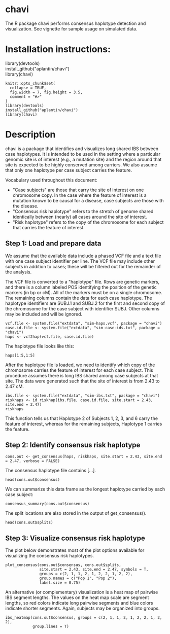 # chavi

The R package chavi performs consensus haplotype detection and visualization. See vignette for sample usage on simulated data. 

# Installation instructions: 

  library(devtools)  <br/>
  install_github("aplantin/chavi")  <br/>
  library(chavi)  <br/>


```{r setup, include = FALSE}
knitr::opts_chunk$set(
  collapse = TRUE,
  fig.width = 7, fig.height = 3.5, 
  comment = "#>"
)
library(devtools)
install_github("aplantin/chavi")
library(chavi)
```

# Description 

chavi is a package that identifies and visualizes long shared IBS between case haplotypes. It is intended to be used in the setting where a particular genomic site is of interest (e.g., a mutation site) and the region around that site is expected to be highly conserved among carriers. We also assume that only one haplotype per case subject carries the feature. 

Vocabulary used throughout this document: 

- "Case subjects" are those that carry the site of interest on one chromosome copy. In the case where the feature of interest is a mutation known to be causal for a disease, case subjects are those with the disease. 
- "Consensus risk haplotype" refers to the stretch of genome shared identically between (nearly) all cases around the site of interest. 
- "Risk haplotype" refers to the copy of the chromosome for each subject that carries the feature of interest. 

## Step 1: Load and prepare data 

We assume that the available data include a phased VCF file and a text file with one case subject identifier per line. The VCF file may include other subjects in addition to cases; these will be filtered out for the remainder of the analysis. 

The VCF file is converted to a "haplotype" file. Rows are genetic markers, and there is a column labeled POS identifying the position of the genetic markers (in bp or cM). All of the markers must be on a single chromosome. The remaining columns contain the data for each case haplotype. The haplotype identifiers are SUBJ.1 and SUBJ.2 for the first and second copy of the chromosome for the case subject with identifier SUBJ. Other columns may be included and will be ignored.  


```{r load-data}
vcf.file <- system.file("extdata", "sim-haps.vcf", package = "chavi")
case.id.file <- system.file("extdata", "sim-case-ids.txt", package = "chavi")
haps <- vcf2hap(vcf.file, case.id.file)
```

The haplotype file looks like this: 
```{r view-haps}
haps[1:5,1:5]
```


After the haplotype file is loaded, we need to identify which copy of the chromosome carries the feature of interest for each case subject. This procedure assumes there is long IBS shared among case subjects at that site. The data were generated such that the site of interest is from 2.43 to 2.47 cM. 

```{r find-risk} 
ibs.file <- system.file("extdata", "sim-ibs.txt", package = "chavi")
riskhaps <- id_riskhap(ibs.file, case.id.file, site.start = 2.43, site.end = 2.47)
riskhaps
```

This function tells us that Haplotype 2 of Subjects 1, 2, 3, and 6 carry the feature of interest, whereas for the remaining subjects, Haplotype 1 carries the feature. 


## Step 2: Identify consensus risk haplotype


```{r consensus}
cons.out <- get_consensus(haps, riskhaps, site.start = 2.43, site.end = 2.47, verbose = FALSE)
``` 


The consensus haplotype file contains [...]. 
```{r consensus-1}
head(cons.out$consensus)
```

We can summarize this data frame as the longest haplotype carried by each case subject: 
```{r consensus-summ}
consensus_summary(cons.out$consensus)
``` 

The split locations are also stored in the output of get_consensus(). 
```{r consensus-2}
head(cons.out$splits)
```


## Step 3: Visualize consensus risk haplotype 

The plot below demonstrates most of the plot options available for visualizing the consensus risk haplotypes. 

```{r plot-consensus-6}
plot_consensus(cons.out$consensus, cons.out$splits, 
               site.start = 2.43, site.end = 2.47, symbols = T, 
               groups = c(2, 1, 1, 2, 1, 2, 2, 1, 2, 2), 
               group.names = c("Pop 1", "Pop 2"), 
               label.size = 0.75)
```



An alternative (or complementary) visualization is a heat map of pairwise IBS segment lengths. The values on the heat map scale are segment lengths, so red colors indicate long pairwise segments and blue colors indicate shorter segments. Again, subjects may be organized into groups. 

```{r plot-heatmap-2, fig.width = 5, fig.height = 3.5} 
ibs_heatmap(cons.out$consensus, groups = c(2, 1, 1, 2, 1, 2, 2, 1, 2, 2), 
            group.lines = T)
```

